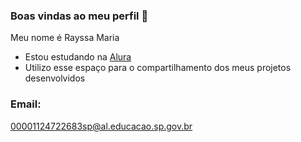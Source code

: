 ### Boas vindas ao meu perfil 💫

Meu nome é Rayssa Maria 

 - Estou estudando na [Alura](https//www.alura.com.br)
 - Utilizo esse espaço para o compartilhamento dos meus projetos desenvolvidos
   
### Email:

00001124722683sp@al.educacao.sp.gov.br
